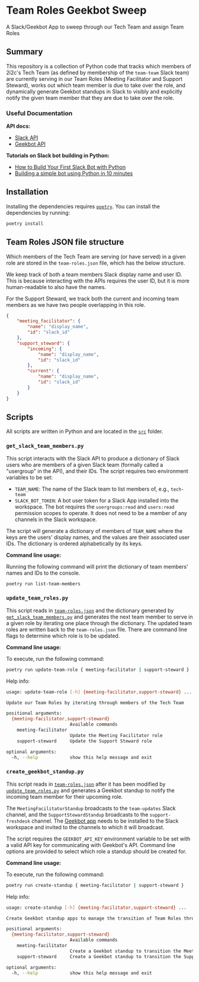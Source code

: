 # Team Roles Geekbot Sweep

A Slack/Geekbot App to sweep through our Tech Team and assign Team Roles

## Summary

This repository is a collection of Python code that tracks which members of 2i2c's Tech Team (as defined by membership of the `team-team` Slack team) are currently serving in our Team Roles (Meeting Facilitator and Support Steward), works out which team member is due to take over the role, and dynamically generate Geekbot standups in Slack to visibly and explicitly notify the given team member that they are due to take over the role.

### Useful Documentation

**API docs:**

- [Slack API](https://api.slack.com/methods)
- [Geekbot API](https://geekbot.com/developers/)

**Tutorials on Slack bot building in Python:**

- [How to Build Your First Slack Bot with Python](https://www.fullstackpython.com/blog/build-first-slack-bot-python.html)
- [Building a simple bot using Python in 10 minutes](https://github.com/slackapi/python-slack-sdk/tree/main/tutorial)

## Installation

Installing the dependencies requires [`poetry`](https://python-poetry.org/).
You can install the dependencies by running:

```bash
poetry install
```

## Team Roles JSON file structure

Which members of the Tech Team are serving (or have served) in a given role are stored in the `team-roles.json` file, which has the below structure.

We keep track of both a team members Slack display name and user ID.
This is because interacting with the APIs requires the user ID, but it is more human-readable to also have the names.

For the Support Steward, we track both the current and incoming team members as we have two people overlapping in this role.

```json
{
    "meeting_facilitator": {
        "name": "display_name",
        "id": "slack_id"
    },
    "support_steward": {
        "incoming": {
            "name": "display_name",
            "id": "slack_id"
        },
        "current": {
            "name": "display_name",
            "id": "slack_id"
        }
    }
}
```

## Scripts

All scripts are written in Python and are located in the [`src`](src/) folder.

### `get_slack_team_members.py`

This script interacts with the Slack API to produce a dictionary of Slack users who are members of a given Slack team (formally called a "usergroup" in the API), and their IDs.
The script requires two environment variables to be set:

- `TEAM_NAME`: The name of the Slack team to list members of, e.g., `tech-team`
- `SLACK_BOT_TOKEN`: A bot user token for a Slack App installed into the workspace.
  The bot requires the `usergroups:read` and `users:read` permission scopes to operate.
  It does not need to be a member of any channels in the Slack workspace.

The script will generate a dictionary of members of `TEAM_NAME` where the keys are the users' display names, and the values are their associated user IDs.
The dictionary is ordered alphabetically by its keys.

**Command line usage:**

Running the following command will print the dictionary of team members' names and IDs to the console.

```bash
poetry run list-team-members
```

### `update_team_roles.py`

This script reads in [`team-roles.json`](#team-roles-json-file-structure) and the dictionary generated by [`get_slack_team_members.py`](#get_slack_team_memberspy) and generates the next team member to serve in a given role by iterating one place through the dictionary.
The updated team roles are written back to the `team-roles.json` file.
There are command line flags to determine which role is to be updated.

**Command line usage:**

To execute, run the following command:

```bash
poetry run update-team-role { meeting-facilitator | support-steward }
```

Help info:

```bash
usage: update-team-role [-h] {meeting-facilitator,support-steward} ...

Update our Team Roles by iterating through members of the Tech Team

positional arguments:
  {meeting-facilitator,support-steward}
                        Available commands
    meeting-facilitator
                        Update the Meeting Facilitator role
    support-steward     Update the Support Steward role

optional arguments:
  -h, --help            show this help message and exit
```

### `create_geekbot_standup.py`

This script reads in [`team-roles.json`](#team-roles-json-file-structure) after it has been modified by [`update_team_roles.py`](#update_team_rolespy) and generates a Geekbot standup to notify the incoming team member for their upcoming role.

The `MeetingFacilitatorStandup` broadcasts to the `team-updates` Slack channel, and the `SupportStewardStandup` broadcasts to the `support-freshdesk` channel.
The [Geekbot app](https://geekbot.com/) needs to be installed to the Slack workspace and invited to the channels to which it will broadcast.

The script requires the `GEEKBOT_API_KEY` environment variable to be set with a valid API key for communicating with Geekbot's API.
Command line options are provided to select which role a standup should be created for.

**Command line usage:**

To execute, run the following command:

```bash
poetry run create-standup { meeting-facilitator | support-steward }
```

Help info:

```bash
usage: create-standup [-h] {meeting-facilitator,support-steward} ...

Create Geekbot standup apps to manage the transition of Team Roles through the Tech Team

positional arguments:
  {meeting-facilitator,support-steward}
                        Available commands
    meeting-facilitator
                        Create a Geekbot standup to transition the Meeting Facilitator role
    support-steward     Create a Geekbot standup to transition the Support Steward role

optional arguments:
  -h, --help            show this help message and exit
```

